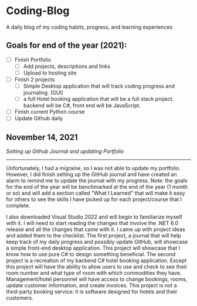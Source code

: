 # Coding-Blog
  A daily blog of my coding habits, progress, and learning experiences

## Goals for end of the year (2021):
 - [ ] Finish Portfolio
     - [ ] Add projects, descriptions and links 
     - [ ] Upload to hosting site
 - [ ] Finish 2 projects
     - [ ] Simple Desktop application that will track coding progress and journaling. (GUI)
     - [ ] a full Hotel booking application that will be a full stack project. backend will be C#, front end will be JavaScript. 
 - [ ] Finish current Python course
 - [ ] Update Github daily
  
## November 14, 2021
*Setting up Github Journal and updating Portfolio*

<hr>

Unfortunately, I had a migraine, so I was not able to update my portfolio. However, I did finish setting up the GitHub journal and have created an alarm to remind me to update the journal with my progress. Note: the goals for the end of the year will be benchmarked at the end of the year (1 month or so) and will add a section called "What I Learned" that will make it easy for others to see the skills I have picked up for each project/course that I complete.


I also downloaded Visual Studio 2022 and will begin to familiarize myself with it. I will need to start reading the changes that involve the .NET 6.0 release and all the changes that came with it. I came up with project ideas and added them to the checklist. The first project, a journal that will help keep track of my daily progress and possibly update GitHub, will showcase a simple front-end desktop application. This project will showcase that I know how to use pure C# to design something beneficial. The second project is a recreation of my backend C# hotel booking application. Except this project will have the ability to allow users to use and check to see their room number and what type of room with which commodities they have. Management/hotel personnel will have access to change bookings, rooms, update customer information, and create invoices. This project is not a third-party booking service: it is software designed for hotels and their customers. 
 
  
  
  

